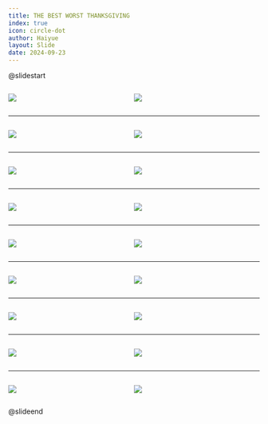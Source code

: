 ```yaml
---
title: THE BEST WORST THANKSGIVING
index: true
icon: circle-dot
author: Haiyue
layout: Slide
date: 2024-09-23
---
```

 
@slidestart

<div style="display:flex">
<div style="flex:1">

![](/reading/english/Level-S/THE%20BEST%20WORST%20THANKSGIVING/001.webp)
</div>
<div style="flex:1">

![](/reading/english/Level-S/THE%20BEST%20WORST%20THANKSGIVING/002.webp)
</div>
</div>

---

<div style="display:flex">
<div style="flex:1">

![](/reading/english/Level-S/THE%20BEST%20WORST%20THANKSGIVING/003.webp)
</div>
<div style="flex:1">

![](/reading/english/Level-S/THE%20BEST%20WORST%20THANKSGIVING/004.webp)
</div>
</div>

---

<div style="display:flex">
<div style="flex:1">

![](/reading/english/Level-S/THE%20BEST%20WORST%20THANKSGIVING/005.webp)
</div>
<div style="flex:1">

![](/reading/english/Level-S/THE%20BEST%20WORST%20THANKSGIVING/006.webp)
</div>
</div>

---

<div style="display:flex">
<div style="flex:1">

![](/reading/english/Level-S/THE%20BEST%20WORST%20THANKSGIVING/007.webp)
</div>
<div style="flex:1">

![](/reading/english/Level-S/THE%20BEST%20WORST%20THANKSGIVING/008.webp)
</div>
</div>

---

<div style="display:flex">
<div style="flex:1">

![](/reading/english/Level-S/THE%20BEST%20WORST%20THANKSGIVING/009.webp)
</div>
<div style="flex:1">

![](/reading/english/Level-S/THE%20BEST%20WORST%20THANKSGIVING/010.webp)
</div>
</div>

---

<div style="display:flex">
<div style="flex:1">

![](/reading/english/Level-S/THE%20BEST%20WORST%20THANKSGIVING/011.webp)
</div>
<div style="flex:1">

![](/reading/english/Level-S/THE%20BEST%20WORST%20THANKSGIVING/012.webp)
</div>
</div>

---

<div style="display:flex">
<div style="flex:1">

![](/reading/english/Level-S/THE%20BEST%20WORST%20THANKSGIVING/013.webp)
</div>
<div style="flex:1">

![](/reading/english/Level-S/THE%20BEST%20WORST%20THANKSGIVING/014.webp)
</div>
</div>

---

<div style="display:flex">
<div style="flex:1">

![](/reading/english/Level-S/THE%20BEST%20WORST%20THANKSGIVING/015.webp)
</div>
<div style="flex:1">

![](/reading/english/Level-S/THE%20BEST%20WORST%20THANKSGIVING/016.webp)
</div>
</div>

---

<div style="display:flex">
<div style="flex:1">

![](/reading/english/Level-S/THE%20BEST%20WORST%20THANKSGIVING/017.webp)
</div>
<div style="flex:1">

![](/reading/english/Level-S/THE%20BEST%20WORST%20THANKSGIVING/018.webp)
</div>
</div>

@slideend